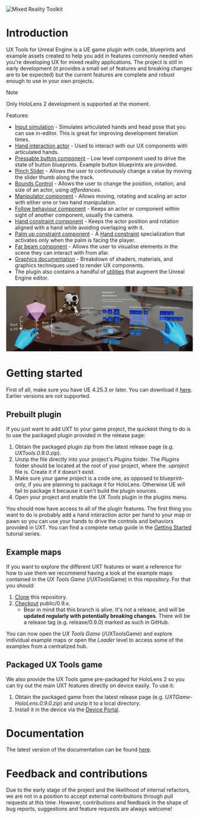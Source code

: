 ![Mixed Reality Toolkit](Docs/Images/MRTK_Unreal_UXT_Banner_Rounded.png)

# Introduction

UX Tools for Unreal Engine is a UE game plugin with code, blueprints and example assets created to help you add in features commonly needed when you're developing UX for mixed reality applications. The project is still in early development (it provides a small set of features and breaking changes are to be expected) but the current features are complete and robust enough to use in your own projects.  

> [!NOTE]
> Only HoloLens 2 development is supported at the moment. 

Features:
- [Input simulation](Docs/InputSimulation.md) - Simulates articulated hands and head pose that you can use in-editor. This is great for improving development iteration times.
- [Hand interaction actor](Docs/HandInteraction.md) - Used to interact with our UX components with articulated hands.
- [Pressable button component](Docs/PressableButton.md) - Low level component used to drive the state of button blueprints. Example button blueprints are provided.
- [Pinch Slider](Docs/PinchSlider.md) - Allows the user to continuously change a value by moving the slider thumb along the track.
- [Bounds Control](Docs/BoundsControl.md) - Allows the user to change the position, rotation, and size of an actor, using _affordances_.
- [Manipulator component](Docs/Manipulator.md) - Allows moving, rotating and scaling an actor with either one or two hand manipulation.
- [Follow behaviour component](Docs/FollowComponent.md) - Keeps an actor or component within sight of another component, usually the camera.
- [Hand constraint component](Docs/HandConstraintComponent.md) - Keeps the actor position and rotation aligned with a hand while avoiding overlaping with it.
- [Palm up constraint component](Docs/PalmUpConstraintComponent.md) - A [Hand constraint](Docs/HandConstraintComponent.md) specialization that activates only when the palm is facing the player.
- [Far beam component](Docs/FarBeam.md) - Allows the user to visualise elements in the scene they can interact with from afar.
- [Graphics documentation](Docs/Graphics.md) - Breakdown of shaders, materials, and graphics techniques used to render UX components.
- The plugin also contains a handful of [utilities](Docs/Utilities.md) that augment the Unreal Engine editor.

![Features](Docs/Images/Features.png)


# Getting started

First of all, make sure you have UE 4.25.3 or later. You can download it [here](https://www.unrealengine.com/get-now). Earlier versions are not supported.

## Prebuilt plugin

If you just want to add UXT to your game project, the quickest thing to do is to use the packaged plugin provided in the release page:
1. Obtain the packaged plugin zip from the latest release page (e.g. _UXTools.0.9.0.zip_).
1. Unzip the file directly into your project's _Plugins_ folder. The _Plugins_ folder should be located at the root of your project, where the _.uproject_ file is. Create it if it doesn't exist.
1. Make sure your game project is a code one, as opposed to blueprint-only, if you are planning to package it for HoloLens. Otherwise UE will fail to package it because it can't build the plugin sources.
1. Open your project and enable the _UX Tools_ plugin in the plugins menu. 

You should now have access to all of the plugin features. The first thing you want to do is probably add a hand interaction actor per hand to your map or pawn so you can use your hands to drive the controls and behaviors provided in UXT. You can find a complete setup guide in the [Getting Started](https://docs.microsoft.com/windows/mixed-reality/unreal-uxt-ch1) tutorial series.

## Example maps

If you want to explore the different UXT features or want a reference for how to use them we recommend having a look at the example maps contained in the _UX Tools Game_ (/UXToolsGame) in this repository. For that you should:

1. [Clone](https://help.github.com/en/desktop/contributing-to-projects/cloning-a-repository-from-github-to-github-desktop) this repository.
1. [Checkout](https://help.github.com/en/desktop/contributing-to-projects/switching-between-branches) public/0.9.x. 
    * Bear in mind that this branch is alive. It's not a release, and will be **updated regularly with potentially breaking changes**. There will be a release tag (e.g. release/0.9.0) marked as such in GitHub.

You can now open the _UX Tools Game_ (/UXToolsGame) and explore individual example maps or open the _Loader_ level to access some of the examples from a centralized hub. 

## Packaged UX Tools game

We also provide the UX Tools game pre-packaged for HoloLens 2 so you can try out the main UXT features directly on device easily. To use it:

1. Obtain the packaged game from the latest release page (e.g. _UXTGame-HoloLens.0.9.0.zip_) and unzip it to a local directory.
1. Install it in the device via the [Device Portal](https://docs.microsoft.com/en-us/windows/uwp/debug-test-perf/device-portal-hololens).


# Documentation

The latest version of the documentation can be found [here](https://microsoft.github.io/MixedReality-UXTools-Unreal).


# Feedback and contributions

Due to the early stage of the project and the likelihood of internal refactors, we are not in a position to accept external contributions through pull requests at this time. However, contributions and feedback in the shape of bug reports, suggestions and feature requests are always welcome!
